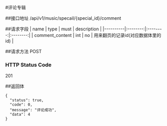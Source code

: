 #评论专辑

##接口地址
/api/v1/music/specail/{special_id}/comment

##请求字段
| name     | type     | must     | description |
|----------|:--------:|:--------:|:--------:|
| comment_content | int | no     | 用来翻页的记录id(对应数据体里的id) |

##请求方法
POST

### HTTP Status Code

201

##返回体
```json5
{
  "status": true,
  "code": 0,
  "message": "评论成功",
  "data": 4
}
```